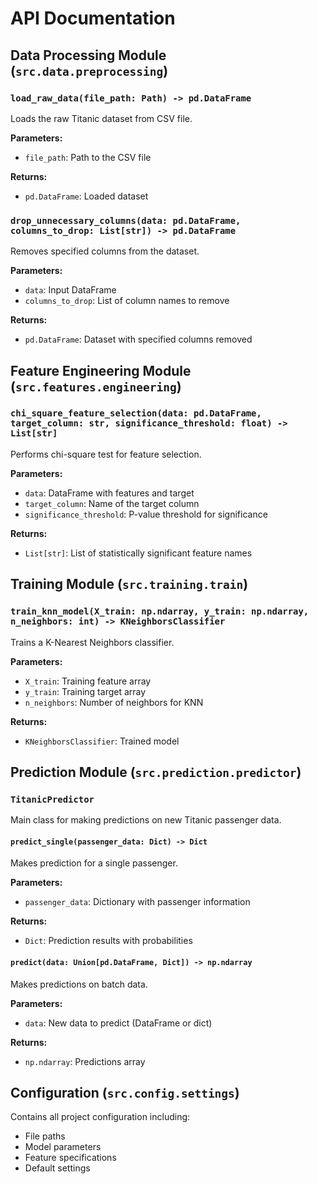 # API Documentation

## Data Processing Module (`src.data.preprocessing`)

### `load_raw_data(file_path: Path) -> pd.DataFrame`
Loads the raw Titanic dataset from CSV file.

**Parameters:**
- `file_path`: Path to the CSV file

**Returns:**
- `pd.DataFrame`: Loaded dataset

### `drop_unnecessary_columns(data: pd.DataFrame, columns_to_drop: List[str]) -> pd.DataFrame`
Removes specified columns from the dataset.

**Parameters:**
- `data`: Input DataFrame
- `columns_to_drop`: List of column names to remove

**Returns:**
- `pd.DataFrame`: Dataset with specified columns removed

## Feature Engineering Module (`src.features.engineering`)

### `chi_square_feature_selection(data: pd.DataFrame, target_column: str, significance_threshold: float) -> List[str]`
Performs chi-square test for feature selection.

**Parameters:**
- `data`: DataFrame with features and target
- `target_column`: Name of the target column
- `significance_threshold`: P-value threshold for significance

**Returns:**
- `List[str]`: List of statistically significant feature names

## Training Module (`src.training.train`)

### `train_knn_model(X_train: np.ndarray, y_train: np.ndarray, n_neighbors: int) -> KNeighborsClassifier`
Trains a K-Nearest Neighbors classifier.

**Parameters:**
- `X_train`: Training feature array
- `y_train`: Training target array
- `n_neighbors`: Number of neighbors for KNN

**Returns:**
- `KNeighborsClassifier`: Trained model

## Prediction Module (`src.prediction.predictor`)

### `TitanicPredictor`
Main class for making predictions on new Titanic passenger data.

#### `predict_single(passenger_data: Dict) -> Dict`
Makes prediction for a single passenger.

**Parameters:**
- `passenger_data`: Dictionary with passenger information

**Returns:**
- `Dict`: Prediction results with probabilities

#### `predict(data: Union[pd.DataFrame, Dict]) -> np.ndarray`
Makes predictions on batch data.

**Parameters:**
- `data`: New data to predict (DataFrame or dict)

**Returns:**
- `np.ndarray`: Predictions array

## Configuration (`src.config.settings`)

Contains all project configuration including:
- File paths
- Model parameters
- Feature specifications
- Default settings